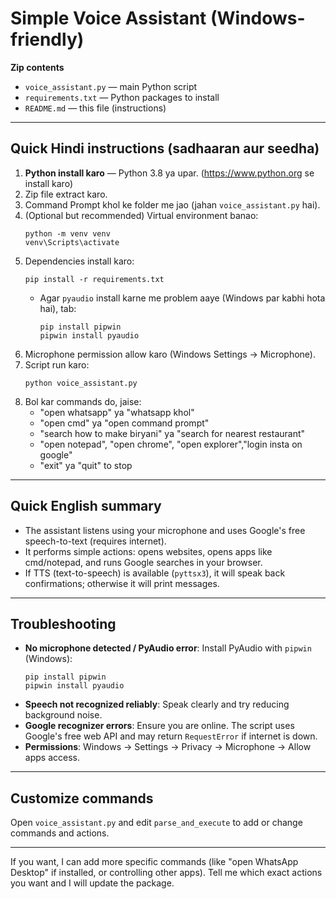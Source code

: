 # Simple Voice Assistant (Windows-friendly)

**Zip contents**
- `voice_assistant.py` — main Python script
- `requirements.txt` — Python packages to install
- `README.md` — this file (instructions)

---

## Quick Hindi instructions (sadhaaran aur seedha)

1. **Python install karo** — Python 3.8 ya upar. (https://www.python.org se install karo)
2. Zip file extract karo.
3. Command Prompt khol ke folder me jao (jahan `voice_assistant.py` hai).
4. (Optional but recommended) Virtual environment banao:
   ```
   python -m venv venv
   venv\Scripts\activate
   ```
5. Dependencies install karo:
   ```
   pip install -r requirements.txt
   ```
   - Agar `pyaudio` install karne me problem aaye (Windows par kabhi hota hai), tab:
     ```
     pip install pipwin
     pipwin install pyaudio
     ```
6. Microphone permission allow karo (Windows Settings → Microphone).
7. Script run karo:
   ```
   python voice_assistant.py
   ```
8. Bol kar commands do, jaise:
   - "open whatsapp" ya "whatsapp khol"
   - "open cmd" ya "open command prompt"
   - "search how to make biryani" ya "search for nearest restaurant"
   - "open notepad", "open chrome", "open explorer","login insta on google"
   - "exit" ya "quit" to stop

---

## Quick English summary

- The assistant listens using your microphone and uses Google's free speech-to-text (requires internet).
- It performs simple actions: opens websites, opens apps like cmd/notepad, and runs Google searches in your browser.
- If TTS (text-to-speech) is available (`pyttsx3`), it will speak back confirmations; otherwise it will print messages.

---

## Troubleshooting

- **No microphone detected / PyAudio error**: Install PyAudio with `pipwin` (Windows):
  ```
  pip install pipwin
  pipwin install pyaudio
  ```
- **Speech not recognized reliably**: Speak clearly and try reducing background noise.
- **Google recognizer errors**: Ensure you are online. The script uses Google's free web API and may return `RequestError` if internet is down.
- **Permissions**: Windows → Settings → Privacy → Microphone → Allow apps access.

---

## Customize commands

Open `voice_assistant.py` and edit `parse_and_execute` to add or change commands and actions.

---

If you want, I can add more specific commands (like "open WhatsApp Desktop" if installed, or controlling other apps). Tell me which exact actions you want and I will update the package.